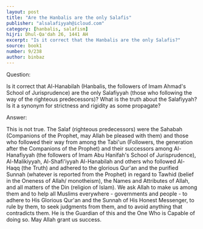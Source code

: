 ```yaml
---
layout: post
title: "Are the Hanbalis are the only Salafis"
publisher: "alsalafiyyah@icloud.com"
category: [hanbalis, salafism]
hijri: Dhul-Qa'dah 26, 1441 AH
excerpt: "Is it correct that the Hanbalis are the only Salafis?"
source: book1
number: 9/238
author: binbaz
---
```


Question:

Is it correct that Al-Hanabilah (Hanbalis, the followers of Imam Ahmad's School of Jurisprudence) are the only Salafiyyah (those who following the way of the righteous predecessors)? What is the truth about the Salafiyyah? Is it a synonym for strictness and rigidity as some propagate? 

Answer:

This is not true. The Salaf (righteous predecessors) were the Sahabah (Companions of the Prophet, may Allah be pleased with them) and those who followed their way from among the Tabi'un (Followers, the generation after the Companions of the Prophet) and their successors among Al-Hanafiyyah (the followers of Imam Abu Hanifah's School of Jurisprudence), Al-Malikiyyah, Al-Shafi'iyyah Al-Hanabilah and others who followed Al-Haqq (the Truth) and adhered to the glorious Qur'an and the purified Sunnah (whatever is reported from the Prophet) in regard to Tawhid (belief in the Oneness of Allah/ monotheism), the Names and Attributes of Allah, and all matters of the Din (religion of Islam). We ask Allah to make us among them and to help all Muslims everywhere - governments and people - to adhere to His Glorious Qur'an and the Sunnah of His Honest Messenger, to rule by them, to seek judgments from them, and to avoid anything that contradicts them. He is the Guardian of this and the One Who is Capable of doing so. May Allah grant us success. 
 
